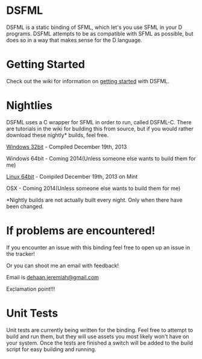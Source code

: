 DSFML
=====
DSFML is a static binding of SFML, which let's you use SFML in your D programs. DSFML attempts to be as compatible with SFML as possible, but does so in a way that makes sense for the D language.



Getting Started
===
Check out the wiki for information on [getting started](https://github.com/Jebbs/DSFML/wiki#getting-started) with DSFML.


Nightlies
===
DSFML uses a C wrapper for SFML in order to run, called DSFML-C. There are tutorials in the wiki for building this from source, but if you would rather download these nightly* builds, feel free.

[Windows 32bit](https://dl.dropboxusercontent.com/u/167365084/DSFML%20for%20Windows.zip) - Compiled December 19th, 2013

Windows 64bit - Coming 2014(Unless someone else wants to build them for me)

[Linux 64bit](https://dl.dropboxusercontent.com/u/167365084/DSFML%20for%20Linux.zip) - Compiled December 19th, 2013 on Mint

OSX - Coming 2014(Unless someone else wants to build them for me)

*Nightly builds are not actually built every night. Only when there have been changed.


If problems are encountered!
===
If you encounter an issue with this binding feel free to open up an issue in the tracker!

Or you can shoot me an email with feedback!

Email is <dehaan.jeremiah@gmail.com>

Exclamation point!!!


Unit Tests
===
Unit tests are currently being written for the binding. Feel free to attempt to build and run them, but they will use assets you most likely won't have on your system. Once the tests are finished a switch will be added to the build script for easy building and running.
